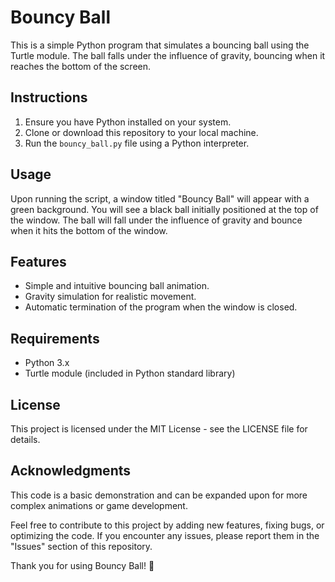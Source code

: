 
# Bouncy Ball

This is a simple Python program that simulates a bouncing ball using the Turtle module. The ball falls under the influence of gravity, bouncing when it reaches the bottom of the screen.

## Instructions

1.  Ensure you have Python installed on your system.
2.  Clone or download this repository to your local machine.
3.  Run the `bouncy_ball.py` file using a Python interpreter.

## Usage

Upon running the script, a window titled "Bouncy Ball" will appear with a green background. You will see a black ball initially positioned at the top of the window. The ball will fall under the influence of gravity and bounce when it hits the bottom of the window.

## Features

-   Simple and intuitive bouncing ball animation.
-   Gravity simulation for realistic movement.
-   Automatic termination of the program when the window is closed.

## Requirements

-   Python 3.x
-   Turtle module (included in Python standard library)

## License

This project is licensed under the MIT License - see the LICENSE file for details.

## Acknowledgments

This code is a basic demonstration and can be expanded upon for more complex animations or game development.

Feel free to contribute to this project by adding new features, fixing bugs, or optimizing the code. If you encounter any issues, please report them in the "Issues" section of this repository.

Thank you for using Bouncy Ball! 🎉
